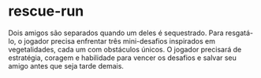 # rescue-run
Dois amigos são separados quando um deles é sequestrado. 
Para resgatá-lo, o jogador precisa enfrentar três mini-desafios inspirados em vegetalidades, cada um com obstáculos únicos.
O jogador precisará de estratégia, coragem e habilidade para vencer os desafios e salvar seu amigo antes que seja tarde demais.
